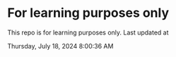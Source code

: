 # For learning purposes only
This repo is for learning purposes only.
Last updated at

Thursday, July 18, 2024 8:00:36 AM

